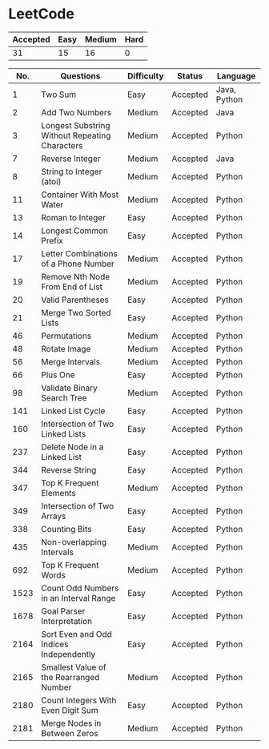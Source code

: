 # LeetCode

Accepted | Easy | Medium | Hard
---------|------|--------|-----
31       | 15   | 16     | 0

No. | Questions | Difficulty | Status | Language
----|------------------------------------------------|--------|----------|--------
1   | Two Sum                                        | Easy   | Accepted | Java, Python
2   | Add Two Numbers                                | Medium | Accepted | Java
3   | Longest Substring Without Repeating Characters | Medium | Accepted | Python
7   | Reverse Integer                                | Medium | Accepted | Java
8   | String to Integer (atoi)                       | Medium | Accepted | Python
11  | Container With Most Water                      | Medium | Accepted | Python
13  | Roman to Integer                               | Easy   | Accepted | Python
14  | Longest Common Prefix                          | Easy   | Accepted | Python
17  | Letter Combinations of a Phone Number          | Medium | Accepted | Python
19  | Remove Nth Node From End of List               | Medium | Accepted | Python
20  | Valid Parentheses                              | Easy   | Accepted | Python
21  | Merge Two Sorted Lists                         | Easy   | Accepted | Python
46  | Permutations                                   | Medium | Accepted | Python
48  | Rotate Image                                   | Medium | Accepted | Python
56  | Merge Intervals                                | Medium | Accepted | Python
66  | Plus One                                       | Easy   | Accepted | Python
98  | Validate Binary Search Tree                    | Medium | Accepted | Python
141 | Linked List Cycle                              | Easy   | Accepted | Python
160 | Intersection of Two Linked Lists               | Easy   | Accepted | Python
237 | Delete Node in a Linked List                   | Easy   | Accepted | Python
344 | Reverse String                                 | Easy   | Accepted | Python
347 | Top K Frequent Elements                        | Medium | Accepted | Python
349 | Intersection of Two Arrays                     | Easy   | Accepted | Python
338 | Counting Bits                                  | Easy   | Accepted | Python
435 | Non-overlapping Intervals                      | Medium | Accepted | Python
692 | Top K Frequent Words                           | Medium | Accepted | Python
1523| Count Odd Numbers in an Interval Range         | Easy   | Accepted | Python
1678| Goal Parser Interpretation                     | Easy   | Accepted | Python
2164| Sort Even and Odd Indices Independently        | Easy   | Accepted | Python
2165| Smallest Value of the Rearranged Number        | Medium | Accepted | Python
2180| Count Integers With Even Digit Sum             | Easy   | Accepted | Python
2181| Merge Nodes in Between Zeros                   | Medium | Accepted | Python